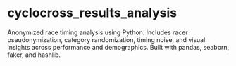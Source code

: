 # cyclocross_results_analysis
Anonymized race timing analysis using Python. Includes racer pseudonymization, category randomization, timing noise, and visual insights across performance and demographics. Built with pandas, seaborn, faker, and hashlib.
